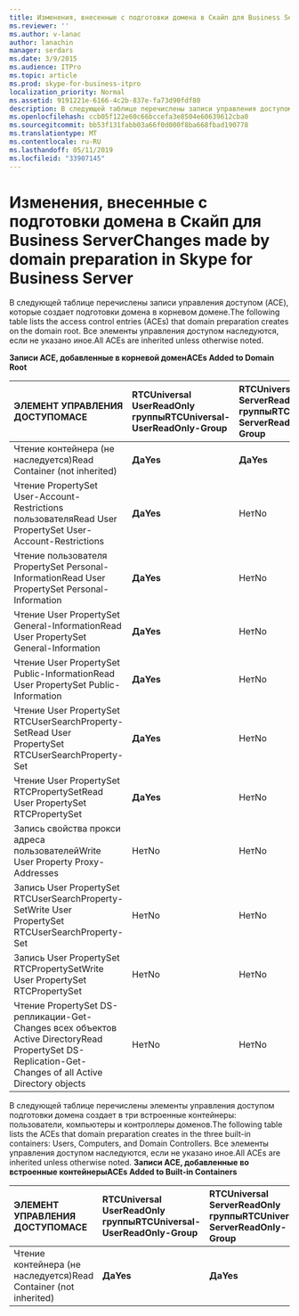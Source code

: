 ```yaml
---
title: Изменения, внесенные с подготовки домена в Скайп для Business Server
ms.reviewer: ''
ms.author: v-lanac
author: lanachin
manager: serdars
ms.date: 3/9/2015
ms.audience: ITPro
ms.topic: article
ms.prod: skype-for-business-itpro
localization_priority: Normal
ms.assetid: 9191221e-6166-4c2b-837e-fa73d90fdf80
description: В следующей таблице перечислены записи управления доступом (ACE), которые создает подготовки домена в корневом домене. Все элементы управления доступом наследуются, если не указано иное.
ms.openlocfilehash: ccb05f122e60c66bccefa3e8504e60639612cba0
ms.sourcegitcommit: bb53f131fabb03a66f0d000f8ba668fbad190778
ms.translationtype: MT
ms.contentlocale: ru-RU
ms.lasthandoff: 05/11/2019
ms.locfileid: "33907145"
---
```

# <a name="changes-made-by-domain-preparation-in-skype-for-business-server"></a><span data-ttu-id="8184d-104">Изменения, внесенные с подготовки домена в Скайп для Business Server</span><span class="sxs-lookup"><span data-stu-id="8184d-104">Changes made by domain preparation in Skype for Business Server</span></span>
 
<span data-ttu-id="8184d-105">В следующей таблице перечислены записи управления доступом (ACE), которые создает подготовки домена в корневом домене.</span><span class="sxs-lookup"><span data-stu-id="8184d-105">The following table lists the access control entries (ACEs) that domain preparation creates on the domain root.</span></span> <span data-ttu-id="8184d-106">Все элементы управления доступом наследуются, если не указано иное.</span><span class="sxs-lookup"><span data-stu-id="8184d-106">All ACEs are inherited unless otherwise noted.</span></span>
  
<span data-ttu-id="8184d-107">**Записи ACE, добавленные в корневой домен**</span><span class="sxs-lookup"><span data-stu-id="8184d-107">**ACEs Added to Domain Root**</span></span>

|<span data-ttu-id="8184d-108">**ЭЛЕМЕНТ УПРАВЛЕНИЯ ДОСТУПОМ**</span><span class="sxs-lookup"><span data-stu-id="8184d-108">**ACE**</span></span>|<span data-ttu-id="8184d-109">**RTCUniversal UserReadOnly группы**</span><span class="sxs-lookup"><span data-stu-id="8184d-109">**RTCUniversal-UserReadOnly-Group**</span></span>|<span data-ttu-id="8184d-110">**RTCUniversal ServerReadOnly группы**</span><span class="sxs-lookup"><span data-stu-id="8184d-110">**RTCUniversal-ServerReadOnly-Group**</span></span>|<span data-ttu-id="8184d-111">**RTCUniversal UserAdmins**</span><span class="sxs-lookup"><span data-stu-id="8184d-111">**RTCUniversal-UserAdmins**</span></span>|<span data-ttu-id="8184d-112">**RTCHSUniversal служб**</span><span class="sxs-lookup"><span data-stu-id="8184d-112">**RTCHSUniversal-Services**</span></span>|<span data-ttu-id="8184d-113">**Прошедшие проверку**</span><span class="sxs-lookup"><span data-stu-id="8184d-113">**Authenticated-Users**</span></span>|
|:-----|:-----|:-----|:-----|:-----|:-----|
|<span data-ttu-id="8184d-114">Чтение контейнера (не наследуется)</span><span class="sxs-lookup"><span data-stu-id="8184d-114">Read Container (not inherited)</span></span>  <br/> |<span data-ttu-id="8184d-115">**Да**</span><span class="sxs-lookup"><span data-stu-id="8184d-115">**Yes**</span></span> <br/> |<span data-ttu-id="8184d-116">**Да**</span><span class="sxs-lookup"><span data-stu-id="8184d-116">**Yes**</span></span> <br/> |<span data-ttu-id="8184d-117">Нет</span><span class="sxs-lookup"><span data-stu-id="8184d-117">No</span></span>  <br/> |<span data-ttu-id="8184d-118">Нет</span><span class="sxs-lookup"><span data-stu-id="8184d-118">No</span></span>  <br/> |<span data-ttu-id="8184d-119">Нет</span><span class="sxs-lookup"><span data-stu-id="8184d-119">No</span></span>  <br/> |
|<span data-ttu-id="8184d-120">Чтение PropertySet User-Account-Restrictions пользователя</span><span class="sxs-lookup"><span data-stu-id="8184d-120">Read User PropertySet User-Account-Restrictions</span></span>  <br/> |<span data-ttu-id="8184d-121">**Да**</span><span class="sxs-lookup"><span data-stu-id="8184d-121">**Yes**</span></span> <br/> |<span data-ttu-id="8184d-122">Нет</span><span class="sxs-lookup"><span data-stu-id="8184d-122">No</span></span>  <br/> |<span data-ttu-id="8184d-123">Нет</span><span class="sxs-lookup"><span data-stu-id="8184d-123">No</span></span>  <br/> |<span data-ttu-id="8184d-124">Нет</span><span class="sxs-lookup"><span data-stu-id="8184d-124">No</span></span>  <br/> |<span data-ttu-id="8184d-125">Нет</span><span class="sxs-lookup"><span data-stu-id="8184d-125">No</span></span>  <br/> |
|<span data-ttu-id="8184d-126">Чтение пользователя PropertySet Personal-Information</span><span class="sxs-lookup"><span data-stu-id="8184d-126">Read User PropertySet Personal-Information</span></span>  <br/> |<span data-ttu-id="8184d-127">**Да**</span><span class="sxs-lookup"><span data-stu-id="8184d-127">**Yes**</span></span> <br/> |<span data-ttu-id="8184d-128">Нет</span><span class="sxs-lookup"><span data-stu-id="8184d-128">No</span></span>  <br/> |<span data-ttu-id="8184d-129">Нет</span><span class="sxs-lookup"><span data-stu-id="8184d-129">No</span></span>  <br/> |<span data-ttu-id="8184d-130">Нет</span><span class="sxs-lookup"><span data-stu-id="8184d-130">No</span></span>  <br/> |<span data-ttu-id="8184d-131">Нет</span><span class="sxs-lookup"><span data-stu-id="8184d-131">No</span></span>  <br/> |
|<span data-ttu-id="8184d-132">Чтение User PropertySet General-Information</span><span class="sxs-lookup"><span data-stu-id="8184d-132">Read User PropertySet General-Information</span></span>  <br/> |<span data-ttu-id="8184d-133">**Да**</span><span class="sxs-lookup"><span data-stu-id="8184d-133">**Yes**</span></span> <br/> |<span data-ttu-id="8184d-134">Нет</span><span class="sxs-lookup"><span data-stu-id="8184d-134">No</span></span>  <br/> |<span data-ttu-id="8184d-135">Нет</span><span class="sxs-lookup"><span data-stu-id="8184d-135">No</span></span>  <br/> |<span data-ttu-id="8184d-136">Нет</span><span class="sxs-lookup"><span data-stu-id="8184d-136">No</span></span>  <br/> |<span data-ttu-id="8184d-137">Нет</span><span class="sxs-lookup"><span data-stu-id="8184d-137">No</span></span>  <br/> |
|<span data-ttu-id="8184d-138">Чтение User PropertySet Public-Information</span><span class="sxs-lookup"><span data-stu-id="8184d-138">Read User PropertySet Public-Information</span></span>  <br/> |<span data-ttu-id="8184d-139">**Да**</span><span class="sxs-lookup"><span data-stu-id="8184d-139">**Yes**</span></span> <br/> |<span data-ttu-id="8184d-140">Нет</span><span class="sxs-lookup"><span data-stu-id="8184d-140">No</span></span>  <br/> |<span data-ttu-id="8184d-141">Нет</span><span class="sxs-lookup"><span data-stu-id="8184d-141">No</span></span>  <br/> |<span data-ttu-id="8184d-142">Нет</span><span class="sxs-lookup"><span data-stu-id="8184d-142">No</span></span>  <br/> |<span data-ttu-id="8184d-143">Нет</span><span class="sxs-lookup"><span data-stu-id="8184d-143">No</span></span>  <br/> |
|<span data-ttu-id="8184d-144">Чтение User PropertySet RTCUserSearchProperty-Set</span><span class="sxs-lookup"><span data-stu-id="8184d-144">Read User PropertySet RTCUserSearchProperty-Set</span></span>  <br/> |<span data-ttu-id="8184d-145">**Да**</span><span class="sxs-lookup"><span data-stu-id="8184d-145">**Yes**</span></span> <br/> |<span data-ttu-id="8184d-146">Нет</span><span class="sxs-lookup"><span data-stu-id="8184d-146">No</span></span>  <br/> |<span data-ttu-id="8184d-147">Нет</span><span class="sxs-lookup"><span data-stu-id="8184d-147">No</span></span>  <br/> |<span data-ttu-id="8184d-148">Нет</span><span class="sxs-lookup"><span data-stu-id="8184d-148">No</span></span>  <br/> |<span data-ttu-id="8184d-149">**Да**</span><span class="sxs-lookup"><span data-stu-id="8184d-149">**Yes**</span></span> <br/> |
|<span data-ttu-id="8184d-150">Чтение User PropertySet RTCPropertySet</span><span class="sxs-lookup"><span data-stu-id="8184d-150">Read User PropertySet RTCPropertySet</span></span>  <br/> |<span data-ttu-id="8184d-151">**Да**</span><span class="sxs-lookup"><span data-stu-id="8184d-151">**Yes**</span></span> <br/> |<span data-ttu-id="8184d-152">Нет</span><span class="sxs-lookup"><span data-stu-id="8184d-152">No</span></span>  <br/> |<span data-ttu-id="8184d-153">Нет</span><span class="sxs-lookup"><span data-stu-id="8184d-153">No</span></span>  <br/> |<span data-ttu-id="8184d-154">Нет</span><span class="sxs-lookup"><span data-stu-id="8184d-154">No</span></span>  <br/> |<span data-ttu-id="8184d-155">Нет</span><span class="sxs-lookup"><span data-stu-id="8184d-155">No</span></span>  <br/> |
|<span data-ttu-id="8184d-156">Запись свойства прокси адреса пользователей</span><span class="sxs-lookup"><span data-stu-id="8184d-156">Write User Property Proxy-Addresses</span></span>  <br/> |<span data-ttu-id="8184d-157">Нет</span><span class="sxs-lookup"><span data-stu-id="8184d-157">No</span></span>  <br/> |<span data-ttu-id="8184d-158">Нет</span><span class="sxs-lookup"><span data-stu-id="8184d-158">No</span></span>  <br/> |<span data-ttu-id="8184d-159">**Да**</span><span class="sxs-lookup"><span data-stu-id="8184d-159">**Yes**</span></span> <br/> |<span data-ttu-id="8184d-160">Нет</span><span class="sxs-lookup"><span data-stu-id="8184d-160">No</span></span>  <br/> |<span data-ttu-id="8184d-161">Нет</span><span class="sxs-lookup"><span data-stu-id="8184d-161">No</span></span>  <br/> |
|<span data-ttu-id="8184d-162">Запись User PropertySet RTCUserSearchProperty-Set</span><span class="sxs-lookup"><span data-stu-id="8184d-162">Write User PropertySet RTCUserSearchProperty-Set</span></span>  <br/> |<span data-ttu-id="8184d-163">Нет</span><span class="sxs-lookup"><span data-stu-id="8184d-163">No</span></span>  <br/> |<span data-ttu-id="8184d-164">Нет</span><span class="sxs-lookup"><span data-stu-id="8184d-164">No</span></span>  <br/> |<span data-ttu-id="8184d-165">**Да**</span><span class="sxs-lookup"><span data-stu-id="8184d-165">**Yes**</span></span> <br/> |<span data-ttu-id="8184d-166">Нет</span><span class="sxs-lookup"><span data-stu-id="8184d-166">No</span></span>  <br/> |<span data-ttu-id="8184d-167">Нет</span><span class="sxs-lookup"><span data-stu-id="8184d-167">No</span></span>  <br/> |
|<span data-ttu-id="8184d-168">Запись User PropertySet RTCPropertySet</span><span class="sxs-lookup"><span data-stu-id="8184d-168">Write User PropertySet RTCPropertySet</span></span>  <br/> |<span data-ttu-id="8184d-169">Нет</span><span class="sxs-lookup"><span data-stu-id="8184d-169">No</span></span>  <br/> |<span data-ttu-id="8184d-170">Нет</span><span class="sxs-lookup"><span data-stu-id="8184d-170">No</span></span>  <br/> |<span data-ttu-id="8184d-171">**Да**</span><span class="sxs-lookup"><span data-stu-id="8184d-171">**Yes**</span></span> <br/> |<span data-ttu-id="8184d-172">Нет</span><span class="sxs-lookup"><span data-stu-id="8184d-172">No</span></span>  <br/> |<span data-ttu-id="8184d-173">Нет</span><span class="sxs-lookup"><span data-stu-id="8184d-173">No</span></span>  <br/> |
|<span data-ttu-id="8184d-174">Чтение PropertySet DS-репликации-Get-Changes всех объектов Active Directory</span><span class="sxs-lookup"><span data-stu-id="8184d-174">Read PropertySet DS-Replication-Get-Changes of all Active Directory objects</span></span>  <br/> |<span data-ttu-id="8184d-175">Нет</span><span class="sxs-lookup"><span data-stu-id="8184d-175">No</span></span>  <br/> |<span data-ttu-id="8184d-176">Нет</span><span class="sxs-lookup"><span data-stu-id="8184d-176">No</span></span>  <br/> |<span data-ttu-id="8184d-177">Нет</span><span class="sxs-lookup"><span data-stu-id="8184d-177">No</span></span>  <br/> |<span data-ttu-id="8184d-178">**Да**</span><span class="sxs-lookup"><span data-stu-id="8184d-178">**Yes**</span></span> <br/> |<span data-ttu-id="8184d-179">Нет</span><span class="sxs-lookup"><span data-stu-id="8184d-179">No</span></span>  <br/> |
   
<span data-ttu-id="8184d-180">В следующей таблице перечислены элементы управления доступом подготовки домена создает в три встроенные контейнеры: пользователи, компьютеры и контроллеры доменов.</span><span class="sxs-lookup"><span data-stu-id="8184d-180">The following table lists the ACEs that domain preparation creates in the three built-in containers: Users, Computers, and Domain Controllers.</span></span> <span data-ttu-id="8184d-181">Все элементы управления доступом наследуются, если не указано иное.</span><span class="sxs-lookup"><span data-stu-id="8184d-181">All ACEs are inherited unless otherwise noted.</span></span>
<span data-ttu-id="8184d-182">**Записи ACE, добавленные во встроенные контейнеры**</span><span class="sxs-lookup"><span data-stu-id="8184d-182">**ACEs Added to Built-in Containers**</span></span>

|<span data-ttu-id="8184d-183">**ЭЛЕМЕНТ УПРАВЛЕНИЯ ДОСТУПОМ**</span><span class="sxs-lookup"><span data-stu-id="8184d-183">**ACE**</span></span>|<span data-ttu-id="8184d-184">**RTCUniversal UserReadOnly группы**</span><span class="sxs-lookup"><span data-stu-id="8184d-184">**RTCUniversal-UserReadOnly-Group**</span></span>|<span data-ttu-id="8184d-185">**RTCUniversal ServerReadOnly группы**</span><span class="sxs-lookup"><span data-stu-id="8184d-185">**RTCUniversal-ServerReadOnly-Group**</span></span>|
|:-----|:-----|:-----|
|<span data-ttu-id="8184d-186">Чтение контейнера (не наследуется)</span><span class="sxs-lookup"><span data-stu-id="8184d-186">Read Container (not inherited)</span></span>  <br/> |<span data-ttu-id="8184d-187">**Да**</span><span class="sxs-lookup"><span data-stu-id="8184d-187">**Yes**</span></span> <br/> |<span data-ttu-id="8184d-188">**Да**</span><span class="sxs-lookup"><span data-stu-id="8184d-188">**Yes**</span></span> <br/> |
   

